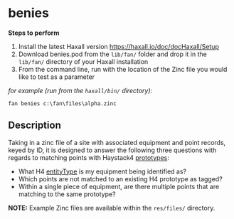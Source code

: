 # benies
**Steps to perform**

 1. Install the latest Haxall version
    https://haxall.io/doc/docHaxall/Setup
 3. Download benies.pod from the `lib/fan/` folder and drop it in the `lib/fan/` directory of your Haxall installation
 4. From the command line, run with the location of the Zinc file you would like to test as a parameter
 
 *for example (run from the `haxall/bin/` directory):*
 ```
 fan benies c:\fan\files\alpha.zinc
 ```

## Description
Taking in a zinc file of a site with associated equipment and point records, keyed by ID, it is designed to answer the following three questions with regards to matching points with Haystack4 [prototypes](https://project-haystack.org/doc/docHaystack/Protos):
-	What H4 [entityType](https://project-haystack.org/doc/appendix/equip) is my equipment being identified as?
-	Which points are not matched to an existing H4 prototype as tagged?
-	Within a single piece of equipment, are there multiple points that are matching to the same prototype?

**NOTE:** Example Zinc files are available within the `res/files/` directory.

